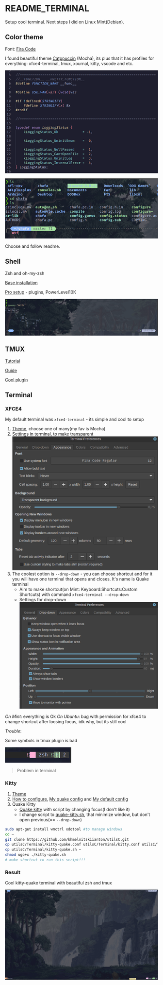 # README_TERMINAL

Setup cool terminal. Next steps I did on Linux Mint(Debian).

## Color theme

Font: [Fira Code](https://github.com/tonsky/FiraCode)

I found beautiful theme [Catppuccin](https://github.com/catppuccin/) (Mocha), its plus that it has profiles for everything: xfce4-terminal, tmux, xournal, kitty, vscode and etc.

![VSCODE CATPPUCCIN](images/image1.png)

![TERMINAL CATPPUCCIN](images/image2.png)

Choose and follow readme.

## Shell

Zsh and oh-my-zsh

[Base installation](https://losst.pro/nastrojka-zsh-i-oh-my-zsh)

[Pro setup](https://habr.com/ru/articles/516004/) - plugins, PowerLevel10K

![After](images/image5.png)

## TMUX

[Tutorial](https://hamvocke.com/blog/a-quick-and-easy-guide-to-tmux)

[Guide](https://github.com/tmux/tmux/wiki/Getting-Started)

[Cool plugin](https://github.com/catppuccin/tmux)

## Terminal

### XFCE4

My default terminal was `xfce4-terminal` - its simple and cool to setup

1. [Theme](https://github.com/catppuccin/xfce4-terminal), choose one of many(my fav is Mocha)
2. Settings in terminal, to make transparent
![settings](images/image3.png)
3. The coolest option is `--drop-down` - you can choose shortcut and for it you will have one terminal that opens and closes. It's name is Quake terminal
    + Aim to make shortcut(on Mint: Keyboard:Shortcuts:Custom Shortcuts) with command `xfce4-terminal --drop-down`
    + Settings for drop-down ![drop-down](images/image4.png)

*On Mint*: everything is Ok
*On Ubuntu*: bug with permission for xfce4 to change shortcut after loosing focus, idk why, but its still cool

*Trouble*:

Some symbols in tmux plugin is bad

![icons](images/image6.png)

> Problem in terminal

### Kitty

1. [Theme](https://github.com/catppuccin/kitty)
2. [How to configure](https://sw.kovidgoyal.net/kitty/conf/), [My quake config](./Terminal/kitty-quake.conf) and [My default config](./Terminal/kitty.conf)
3. Quake Kitty
    + [Quake kitty](https://johan.hal.se/wrote/2022/07/06/quake-kitty/) with script by changing focus(I don't like it)
    + I change script to [quake-kitty.sh](quake-kitty.sh), that minimize window, but don't open previous(== `--drop-down`)

```bash
sudo apt-get install wmctrl xdotool #to manage windows
cd ~
git clone https://github.com/khmelnitskiianton/utilsC.git
cp utilsC/Terminal/kitty-quake.conf utilsC/Terminal/kitty.conf utilsC/Terminal/mocha.conf ~/.config/kitty/
cp utilsC/Terminal/kitty-quake.sh ~
chmod ugo+x ./kitty-quake.sh
# make shortcut to run this script!!!
```

### Result

Cool kitty-quake terminal with beautiful zsh and tmux

![end](images/image7.png)
